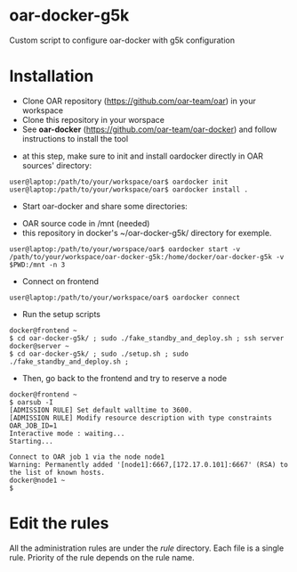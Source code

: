 # oar-docker-g5k
Custom script to configure oar-docker with g5k configuration

# Installation
* Clone OAR repository (https://github.com/oar-team/oar) in your workspace
* Clone this repository in your worspace
* See **oar-docker** (https://github.com/oar-team/oar-docker) and follow instructions to install the tool
- at this step, make sure to init and install oardocker directly in OAR sources' directory:
```
user@laptop:/path/to/your/workspace/oar$ oardocker init
user@laptop:/path/to/your/workspace/oar$ oardocker install .
```
* Start oar-docker and share some directories:
- OAR source code in /mnt (needed)
- this repository in docker's ~/oar-docker-g5k/ directory for exemple.
```
user@laptop:/path/to/your/worspace/oar$ oardocker start -v /path/to/your/workspace/oar-docker-g5k:/home/docker/oar-docker-g5k -v $PWD:/mnt -n 3
```
* Connect on frontend
```
user@laptop:/path/to/your/workspace/oar$ oardocker connect
```
* Run the setup scripts
```
docker@frontend ~
$ cd oar-docker-g5k/ ; sudo ./fake_standby_and_deploy.sh ; ssh server
docker@server ~
$ cd oar-docker-g5k/ ; sudo ./setup.sh ; sudo ./fake_standby_and_deploy.sh ;
```
* Then, go back to the frontend and try to reserve a node
```
docker@frontend ~
$ oarsub -I
[ADMISSION RULE] Set default walltime to 3600.
[ADMISSION RULE] Modify resource description with type constraints
OAR_JOB_ID=1
Interactive mode : waiting...
Starting...

Connect to OAR job 1 via the node node1
Warning: Permanently added '[node1]:6667,[172.17.0.101]:6667' (RSA) to the list of known hosts.
docker@node1 ~
$ 
```

# Edit the rules
All the administration rules are under the *rule* directory. Each file is a single rule. Priority of the rule depends on the rule name.
